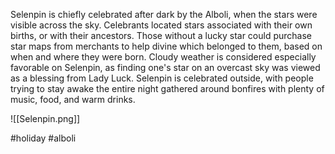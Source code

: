 Selenpin is chiefly celebrated after dark by the Alboli, when the stars were visible across the sky. Celebrants located stars associated with their own births, or with their ancestors. Those without a lucky star could purchase star maps from merchants to help divine which belonged to them, based on when and where they were born. Cloudy weather is considered especially favorable on Selenpin, as finding one's star on an overcast sky was viewed as a blessing from  Lady Luck. Selenpin is celebrated outside, with people trying to stay awake the entire night gathered around bonfires with plenty of music, food, and warm drinks.

![[Selenpin.png]]

#holiday #alboli